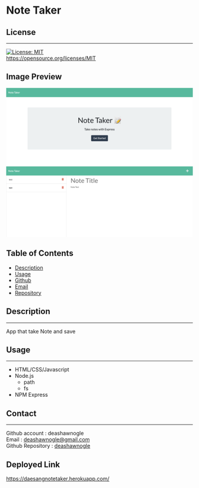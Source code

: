 # Note Taker

  ## License
  ------------------
  [![License: MIT](https://img.shields.io/badge/License-MIT-yellow.svg)](https://opensource.org/licenses/MIT)<br>https://opensource.org/licenses/MIT
  
  ## Image Preview

<img src = "./public/assets/images/NoteTaker1.png">
<img src = "./public/assets/images/NoteTaker2.png">

  ## Table of Contents
  - [Description](#description)
  - [Usage](#usage)
  - [Github](#github)
  - [Email](#email)
  - [Repository](repository)


##  Description
------------------

App that take Note and save

## Usage
------------------
- HTML/CSS/Javascript
- Node.js
    - path
    - fs
- NPM Express

## Contact
------------------
Github account : deashawnogle<br>
Email : deashawnogle@gmail.com<br>
Github Repository : <a href="https://github.com/deashawnogle">deashawnogle</a>

## Deployed Link
<a href ="https://daesangnotetaker.herokuapp.com/">
https://daesangnotetaker.herokuapp.com/
</a>

